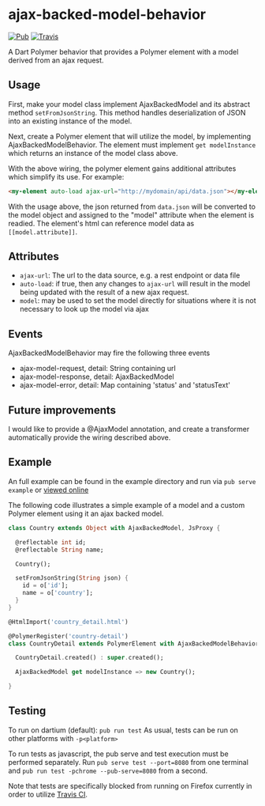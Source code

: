 # ajax-backed-model-behavior 

[![Pub](https://img.shields.io/pub/v/polymer_ajax_backed_model_behavior.svg?maxAge=2592000?style=flat-square)](https://pub.dartlang.org/packages/polymer_ajax_backed_model_behavior)
[![Travis](https://img.shields.io/travis/ilikerobots/ajax-backed-model-behavior.svg?maxAge=2592000?style=flat-square)](https://travis-ci.org/ilikerobots/ajax-backed-model-behavior)

A Dart Polymer behavior that provides a Polymer element with a model derived from an ajax request.


## Usage

First, make your model class implement AjaxBackedModel and its abstract
method ```setFromJsonString```. This method handles deserialization of
JSON into an existing instance of the model.  

Next, create a Polymer element that will utilize the model, by 
implementing AjaxBackedModelBehavior.  The element must implement 
```get modelInstance``` which returns an instance of the model class
above.  

With the above wiring, the polymer element gains additional attributes
which simplify its use.  For example:

```html
<my-element auto-load ajax-url="http://mydomain/api/data.json"></my-element>
```

With the usage above, the json returned from ```data.json``` will be
converted to the model object and assigned to the "model" attribute
when the element is readied.  The element's html can 
reference model data as ```[[model.attribute]]```.

## Attributes

 * ```ajax-url```: The url to the data source, e.g. a rest endpoint or data
file 
 *  ```auto-load```: if true, then any changes to ```ajax-url``` will 
result in the model being updated with the result of a new ajax 
request.
 *  ```model```: may be used to set the model directly for situations 
 where it is not necessary to look up the model via ajax

## Events

AjaxBackedModelBehavior may fire the following three events

 * ajax-model-request, detail: String containing url
 * ajax-model-response, detail: AjaxBackedModel 
 * ajax-model-error, detail: Map containing 'status' and  'statusText'


## Future improvements

I would like to provide a @AjaxModel annotation, and create a 
transformer automatically provide the wiring described above.


## Example


An full example can be found in the example directory and run 
via ``pub serve example`` or [viewed online](https://ilikerobots.github.io/ajax-backed-model-behavior/example/)

The following code illustrates a simple example of a model and a custom
Polymer element using it an ajax backed model.

```dart
class Country extends Object with AjaxBackedModel, JsProxy {

  @reflectable int id;
  @reflectable String name;

  Country();

  setFromJsonString(String json) {
    id = o['id'];
    name = o['country'];
  }
}
```


```dart
@HtmlImport('country_detail.html')

@PolymerRegister('country-detail')
class CountryDetail extends PolymerElement with AjaxBackedModelBehavior {

  CountryDetail.created() : super.created();

  AjaxBackedModel get modelInstance => new Country();

}
```






## Testing

To run on dartium (default): ```pub run test```  As usual, tests can be run on other platforms with ```-p<platform>```

To run tests as javascript, the pub serve and test execution must be performed separately. Run ```pub serve test --port=8080``` from one terminal and ```pub run test -pchrome --pub-serve=8080``` from a second.

Note that tests are specifically blocked from running on Firefox currently in order to utilize [Travis CI](https://pub.dartlang.org/packages/polymer_ajax_backed_model_behavior).



